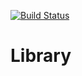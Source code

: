 [![Build Status](https://travis-ci.org/ayadykin/Library.svg?branch=master)](https://travis-ci.org/ayadykin/Library)

# Library